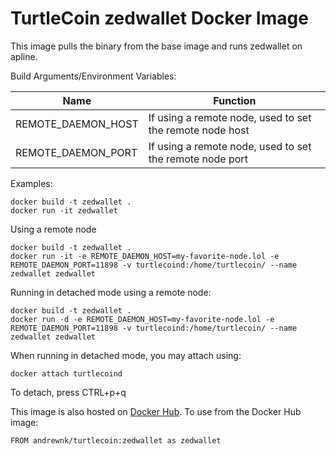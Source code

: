 # TurtleCoin zedwallet Docker Image

This image pulls the binary from the base image and runs zedwallet on apline.

Build Arguments/Environment Variables:

| Name | Function |
| --- | --- |
| REMOTE_DAEMON_HOST | If using a remote node, used to set the remote node host |
| REMOTE_DAEMON_PORT | If using a remote node, used to set the remote node port |

Examples:
```
docker build -t zedwallet .
docker run -it zedwallet
```

Using a remote node
```
docker build -t zedwallet .
docker run -it -e REMOTE_DAEMON_HOST=my-favorite-node.lol -e REMOTE_DAEMON_PORT=11898 -v turtlecoind:/home/turtlecoin/ --name zedwallet zedwallet
```

Running in detached mode using a remote node:
```
docker build -t zedwallet .
docker run -d -e REMOTE_DAEMON_HOST=my-favorite-node.lol -e REMOTE_DAEMON_PORT=11898 -v turtlecoind:/home/turtlecoin/ --name zedwallet zedwallet
```

When running in detached mode, you may attach using:
```
docker attach turtlecoind
```

To detach, press CTRL+p+q

This image is also hosted on [Docker Hub](https://cloud.docker.com/u/andrewnk/repository/docker/andrewnk/turtlecoin). To use from the Docker Hub image:

```
FROM andrewnk/turtlecoin:zedwallet as zedwallet
```
